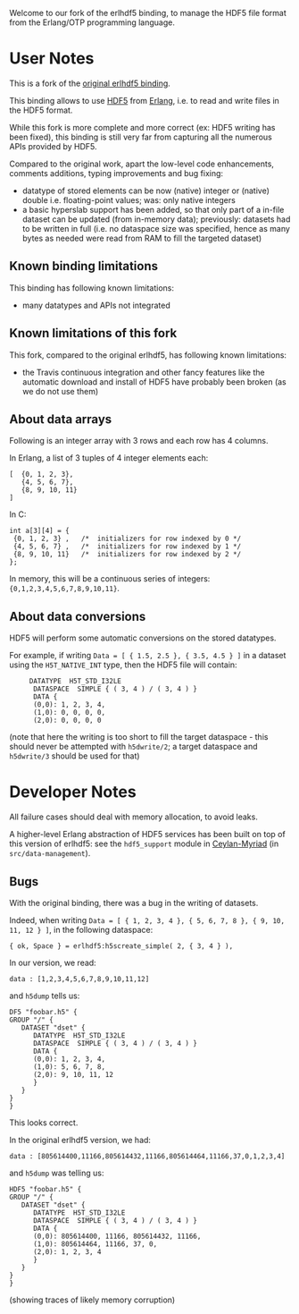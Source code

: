 Welcome to our fork of the erlhdf5 binding, to manage the HDF5 file format from the Erlang/OTP programming language.


# User Notes

This is a fork of the [original erlhdf5 binding](https://github.com/RomanShestakov/erlhdf5).

This binding allows to use [HDF5](https://en.wikipedia.org/wiki/Hierarchical_Data_Format#HDF5) from [Erlang](http://erlang.org), i.e. to read and write files in the HDF5 format.

While this fork is more complete and more correct (ex: HDF5 writing has been fixed), this binding is still very far from capturing all the numerous APIs provided by HDF5.


Compared to the original work, apart the low-level code enhancements, comments additions, typing improvements and bug fixing:
* datatype of stored elements can be now (native) integer or (native) double i.e. floating-point values; was: only native integers
* a basic hyperslab support has been added, so that only part of a in-file dataset can be updated (from in-memory data); previously: datasets had to be written in full (i.e. no dataspace size was specified, hence as many bytes as needed were read from RAM to fill the targeted dataset)



## Known binding limitations

This binding has following known limitations:
* many datatypes and APIs not integrated


## Known limitations of this fork

This fork, compared to the original erlhdf5, has following known limitations:
* the Travis continuous integration and other fancy features like the automatic download and install of HDF5 have probably been broken (as we do not use them)



## About data arrays

Following is an integer array with 3 rows and each row has 4 columns.

In Erlang, a list of 3 tuples of 4 integer elements each:

```
[  {0, 1, 2, 3},
   {4, 5, 6, 7},
   {8, 9, 10, 11}
]
```


In C:

```
int a[3][4] = {
 {0, 1, 2, 3} ,   /*  initializers for row indexed by 0 */
 {4, 5, 6, 7} ,   /*  initializers for row indexed by 1 */
 {8, 9, 10, 11}   /*  initializers for row indexed by 2 */
};
```

In memory, this will be a continuous series of integers: `{0,1,2,3,4,5,6,7,8,9,10,11}`.



## About data conversions


HDF5 will perform some automatic conversions on the stored datatypes.

For example, if writing `Data = [ { 1.5, 2.5 }, { 3.5, 4.5 } ]` in a dataset using the `H5T_NATIVE_INT` type, then the HDF5 file will contain:

```
	 DATATYPE  H5T_STD_I32LE
	  DATASPACE  SIMPLE { ( 3, 4 ) / ( 3, 4 ) }
	  DATA {
	  (0,0): 1, 2, 3, 4,
	  (1,0): 0, 0, 0, 0,
	  (2,0): 0, 0, 0, 0
```

(note that here the writing is too short to fill the target dataspace - this should never be attempted with `h5dwrite/2`; a target dataspace and `h5dwrite/3` should be used for that)




# Developer Notes

All failure cases should deal with memory allocation, to avoid leaks.

A higher-level Erlang abstraction of HDF5 services has been built on top of this version of erlhdf5: see the `hdf5_support` module in [Ceylan-Myriad](https://github.com/Olivier-Boudeville/Ceylan-Myriad) (in `src/data-management`).


## Bugs

With the original binding, there was a bug in the writing of datasets.

Indeed, when writing `Data = [ { 1, 2, 3, 4 }, { 5, 6, 7, 8 }, { 9, 10, 11, 12 } ]`, in the following dataspace:

```
{ ok, Space } = erlhdf5:h5screate_simple( 2, { 3, 4 } ),
```

In our version, we read:
```
data : [1,2,3,4,5,6,7,8,9,10,11,12]
```

and `h5dump` tells us:

```
DF5 "foobar.h5" {
GROUP "/" {
   DATASET "dset" {
	  DATATYPE  H5T_STD_I32LE
	  DATASPACE  SIMPLE { ( 3, 4 ) / ( 3, 4 ) }
	  DATA {
	  (0,0): 1, 2, 3, 4,
	  (1,0): 5, 6, 7, 8,
	  (2,0): 9, 10, 11, 12
	  }
   }
}
}
```

This looks correct.


In the original erlhdf5 version, we had:

```
data : [805614400,11166,805614432,11166,805614464,11166,37,0,1,2,3,4]
```

and `h5dump` was telling us:


```
HDF5 "foobar.h5" {
GROUP "/" {
   DATASET "dset" {
	  DATATYPE  H5T_STD_I32LE
	  DATASPACE  SIMPLE { ( 3, 4 ) / ( 3, 4 ) }
	  DATA {
	  (0,0): 805614400, 11166, 805614432, 11166,
	  (1,0): 805614464, 11166, 37, 0,
	  (2,0): 1, 2, 3, 4
	  }
   }
}
}
```

(showing traces of likely memory corruption)
